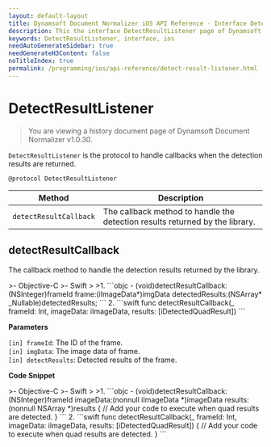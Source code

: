 ```yaml
---
layout: default-layout
title: Dynamsoft Document Normalizer iOS API Reference - Interface DetectResultListener
description: This the interface DetectResultListener page of Dynamsoft Document Normalizer for iOS SDK.
keywords: DetectResultListener, interface, ios
needAutoGenerateSidebar: true
needGenerateH3Content: false
noTitleIndex: true
permalink: /programming/ios/api-reference/detect-result-listener.html
---
```


# DetectResultListener

> You are viewing a history document page of Dynamsoft Document Normalizer v1.0.30.

`DetectResultListener` is the protocol to handle callbacks when the detection results are returned.

```objc
@protocol DetectResultListener
```

| Method | Description |
| ------ | ----------- |
| `detectResultCallback` | The callback method to handle the detection results returned by the library. |

## detectResultCallback

The callback method to handle the detection results returned by the library.

<div class="sample-code-prefix"></div>
>- Objective-C
>- Swift
>
>1. 
```objc
- (void)detectResultCallback:(NSInteger)frameId frame:(iImageData*)imgData detectedResults:(NSArray<iDetectedQuadResult*>* _Nullable)detectedResults;
```
2. 
```swift
func detectResultCallback(_ frameId: Int, imageData: iImageData, results: [iDetectedQuadResult])
```

**Parameters**

`[in] frameId`: The ID of the frame.  
`[in] imgData`: The image data of frame.  
`[in] detectResults`: Detected results of the frame.

**Code Snippet**

<div class="sample-code-prefix"></div>
>- Objective-C
>- Swift
>
>1. 
```objc
- (void)detectResultCallback:(NSInteger)frameId imageData:(nonnull iImageData *)imageData results:(nonnull NSArray<iDetectedQuadResult *> *)results {
    // Add your code to execute when quad results are detected. 
}
```
2. 
```swift
func detectResultCallback(_ frameId: Int, imageData: iImageData, results: [iDetectedQuadResult]) {
    // Add your code to execute when quad results are detected.
}
```